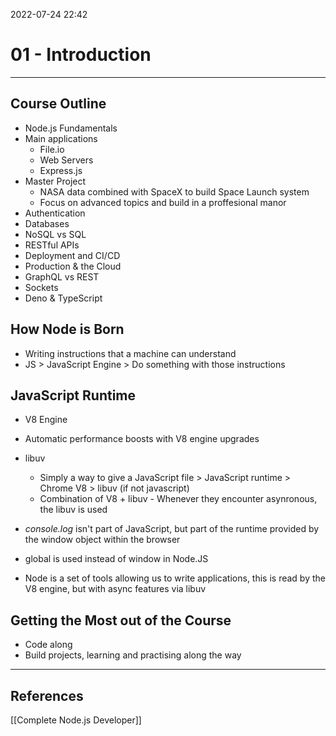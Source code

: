 2022-07-24 22:42
# 01 - Introduction
---

## Course Outline
* Node.js Fundamentals
* Main applications
	* File.io
	* Web Servers
	* Express.js
* Master Project
	* NASA data combined with SpaceX to build Space Launch system
	* Focus on advanced topics and build in a proffesional manor
* Authentication
* Databases
* NoSQL vs SQL
* RESTful APIs
* Deployment and CI/CD
* Production & the Cloud
* GraphQL vs REST
* Sockets
* Deno & TypeScript

## How Node is Born
* Writing instructions that a machine can understand
* JS > JavaScript Engine > Do something with those instructions

## JavaScript Runtime
*  V8 Engine
* Automatic performance boosts with V8 engine upgrades
* libuv
	* Simply a way to give a JavaScript file > JavaScript runtime > Chrome V8 > libuv (if not javascript)
	* Combination of V8 + libuv - Whenever they encounter asynronous, the libuv is used
* *console.log* isn't part of JavaScript, but part of the runtime provided by the window object within the browser
* global is used instead of window in Node.JS

* Node is a set of tools allowing us to write applications, this is read by the V8 engine, but with async features via libuv

## Getting the Most out of the Course
* Code along
* Build projects, learning and practising along the way

---
## References
[[Complete Node.js Developer]]